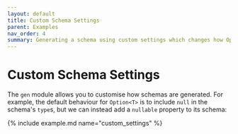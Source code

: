 ```yaml
---
layout: default
title: Custom Schema Settings
parent: Examples
nav_order: 4
summary: Generating a schema using custom settings which changes how Option<T> is handled.
---
```


# Custom Schema Settings

The `gen` module allows you to customise how schemas are generated. For example, the default behaviour for `Option<T>` is to include `null` in the schema's `type`s, but we can instead add a `nullable` property to its schema:

{% include example.md name="custom_settings" %}
